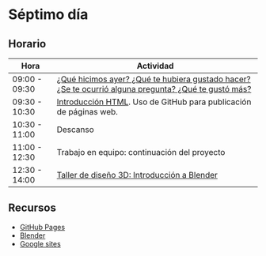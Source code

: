 # Séptimo día


## Horario

| Hora          | Actividad                                                                |
| ------------- | -------------------------------------------------------------------------|
| 09:00 - 09:30 | [¿Qué hicimos ayer? ¿Qué te hubiera gustado hacer? ¿Se te ocurrió alguna pregunta? ¿Qué te gustó más?](../fichas/dia-2/repaso.md) | 
| 09:30 - 10:30 | [Introducción HTML](https://github.com/oslugr/2017sereingeniera/blob/master/fichas/dia-7/html.md). Uso de GitHub para publicación de páginas web. |
| 10:30 - 11:00 | Descanso |
| 11:00 - 12:30 | Trabajo en equipo: continuación del proyecto |
| 12:30 - 14:00 | [Taller de diseño 3D: Introducción a Blender](../fichas/dia-7/blender.md) |

## Recursos

- [GitHub Pages](https://pages.github.com)
- [Blender](https://www.blender.org)
- [Google sites](http://sites.google.com)



